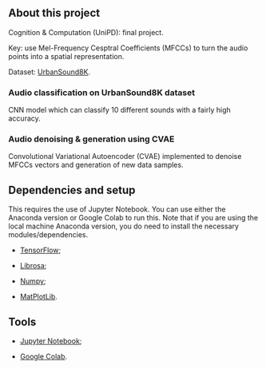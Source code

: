 ## About this project
Cognition & Computation (UniPD): final project.

Key: use Mel-Frequency Cesptral Coefficients (MFCCs) to turn the audio points into a spatial representation.

Dataset: [UrbanSound8K](https://urbansounddataset.weebly.com/urbansound8k.html).

### Audio classification on UrbanSound8K dataset
CNN model which can classify 10 different sounds with a fairly high accuracy.

### Audio denoising & generation using CVAE
Convolutional Variational Autoencoder (CVAE) implemented to denoise MFCCs vectors and generation of new data samples.

## Dependencies and setup
This requires the use of Jupyter Notebook. You can use either the Anaconda version or Google Colab to run this. Note that if you are using the local machine Anaconda version, you do need to install the necessary modules/dependencies.

* [TensorFlow](https://www.tensorflow.org/install);

* [Librosa](https://librosa.org/doc/latest/install.html);

* [Numpy](https://numpy.org/install/);

* [MatPlotLib](https://matplotlib.org/stable/users/installing/index.html).

## Tools
* [Jupyter Notebook](https://jupyter.org/);

* [Google Colab](https://colab.research.google.com/?utm_source=scs-index).
